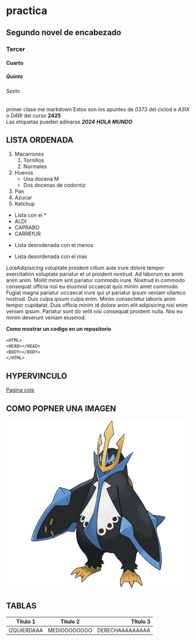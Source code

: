 # practica
## Segundo novel de encabezado
### Tercer
#### Cuarto
##### Quinto 
###### Sexto
primer clase me markdown
Estos son los apuntes de *0373* del ciclod  e _ASIX_ o _DAW_ del curso **2425**  
Las etiquetas pueden adinarse **_2024_** __*HOLA MUNDO*__

## LISTA ORDENADA

1. Macarrones
    1. Tornillos
    2. Normales
2. Huevos
    * Una docena M
    * Dos docenas de codorniz
3. Pan
4. Azucar
5. Ketchup

* Lista con el *
* ALDI
* CAPRABO
* CARREfUR

- Lista desrodenada con el menos

+ Lista desordenada con el mas 

LoreAdipisicing voluptate proident cillum aute irure dolore tempor exercitation voluptate pariatur et ut proident nostrud. Ad laborum ex anim anim anim. Mollit minim sint pariatur commodo irure. Nostrud in commodo consequat officia nisi eu eiusmod occaecat quis minim amet commodo. Fugiat magna pariatur occaecat irure qui ut pariatur ipsum veniam ullamco nostrud.
Duis culpa ipsum culpa enim. Minim consectetur laboris anim tempor cupidatat. Duis officia minim id dolore anim elit adipisicing nisi enim veniam ipsum. Pariatur sunt do velit nisi consequat proident nulla. Nisi eu minim deserunt veniam eiusmod.

**Como mostrar un codigo en un repositorio**
```
<HTML>
<HEAD></HEAD>
<BODY></BODY>
</HTML>
```
## HYPERVINCULO


[Pagina cole](https://www.fje.edu/ca/jesuites-bellvitge "OLEOLE")

## COMO POPNER UNA IMAGEN
![ESTA IMAGEN NO HA PODIDO CARGAR ERROR 404](800px-Empoleon.png "empoleon")

## TABLAS

| Titulo 1 | Titulo 2 | TItulo 3 |
|----------------|:------------:|-----------------:|
|IZQUIERDAAA|MEDIOOOOOOOO|DERECHAAAAAAAAA|